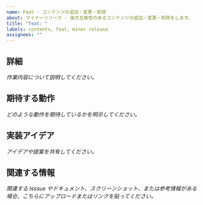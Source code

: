 ```yaml
---
name: Feat - コンテンツの追加・変更・削除
about: マイナーリリース - 後方互換性のあるコンテンツの追加・変更・削除をします。
title: "feat: "
labels: contents, feat, minor release
assignees: ""
---
```


## 詳細

_作業内容について説明してください。_

## 期待する動作

_どのような動作を期待しているかを明示してください。_

## 実装アイデア

_アイデアや提案を共有してください。_

## 関連する情報

_関連する Isssue やドキュメント、スクリーンショット、または参考情報がある場合、こちらにアップロードまたはリンクを貼ってください。_
